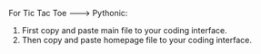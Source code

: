 For Tic Tac Toe ---> Pythonic:

1. First copy and paste main file to your coding interface.
2. Then copy and paste homepage file to your coding interface.
